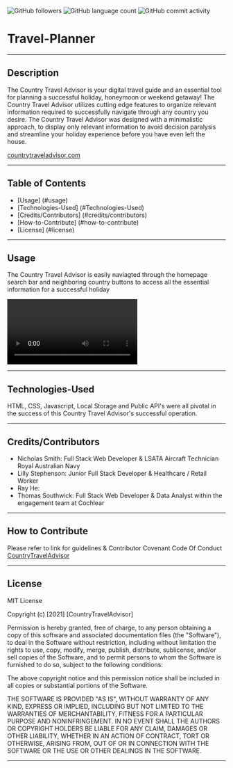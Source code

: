 <img alt="GitHub followers" src="https://img.shields.io/github/followers/N1cholasSmith?style=social">     <img alt="GitHub language count" src="https://img.shields.io/github/languages/count/N1cholasSmith/horiseon-search-engine-optimization?style=social">     <img alt="GitHub commit activity" src="https://img.shields.io/github/commit-activity/w/N1cholasSmith/horiseon-search-engine-optimization?style=social">


# Travel-Planner

---
## Description
The Country Travel Advisor is your digital travel guide and an essential tool for planning a successful holiday, honeymoon or weekend getaway! The Country Travel Advisor utilizes cutting edge features to organize relevant information required to successfully navigate through any country you desire. The Country Travel Advisor was designed with a minimalistic approach, to display only relevant information to avoid decision paralysis and streamline your holiday experience before you have even left the house.



[countrytraveladvisor.com](https://n1cholassmith.github.io/country-travel-advisor/)

---
## Table of Contents
- [Usage] (#usage)
- [Technologies-Used] (#Technologies-Used)
- [Credits/Contributors] (#credits/contributors)
- [How-to-Contribute] (#how-to-contribute)
- [License] (#license)
---
## Usage

The Country Travel Advisor is easily naviagted through the homepage search bar and neighboring country buttons to access all the essential information for a successful holiday 

![Country Travel Advisor Video.](/assets/images/country-travel-advisor-navigation.mp4 "video")

   
---
## Technologies-Used
HTML, CSS, Javascript, Local Storage and Public API's were all pivotal in the success of this Country Travel Advisor's successful operation.

---
## Credits/Contributors
- Nicholas Smith: Full Stack Web Developer & LSATA Aircraft Technician Royal Australian Navy
- Lilly Stephenson: Junior Full Stack Developer & Healthcare / Retail Worker
- Ray He:
- Thomas Southwick: Full Stack Web Developer & Data Analyst within the engagement team at Cochlear


---
## How to Contribute

Please refer to link for guidelines & Contributor Covenant Code Of Conduct [CountryTravelAdvisor](https://www.contributor-covenant.org/)

---
## License
MIT License

Copyright (c) [2021] [CountryTravelAdvisor]

Permission is hereby granted, free of charge, to any person obtaining a copy
of this software and associated documentation files (the "Software"), to deal
in the Software without restriction, including without limitation the rights
to use, copy, modify, merge, publish, distribute, sublicense, and/or sell
copies of the Software, and to permit persons to whom the Software is
furnished to do so, subject to the following conditions:

The above copyright notice and this permission notice shall be included in all
copies or substantial portions of the Software.

THE SOFTWARE IS PROVIDED "AS IS", WITHOUT WARRANTY OF ANY KIND, EXPRESS OR
IMPLIED, INCLUDING BUT NOT LIMITED TO THE WARRANTIES OF MERCHANTABILITY,
FITNESS FOR A PARTICULAR PURPOSE AND NONINFRINGEMENT. IN NO EVENT SHALL THE
AUTHORS OR COPYRIGHT HOLDERS BE LIABLE FOR ANY CLAIM, DAMAGES OR OTHER
LIABILITY, WHETHER IN AN ACTION OF CONTRACT, TORT OR OTHERWISE, ARISING FROM,
OUT OF OR IN CONNECTION WITH THE SOFTWARE OR THE USE OR OTHER DEALINGS IN THE
SOFTWARE.

---

